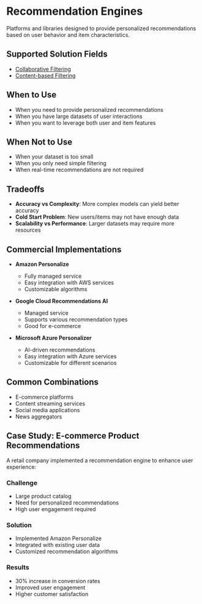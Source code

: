 # Recommendation Engines

Platforms and libraries designed to provide personalized recommendations based on user behavior and item characteristics.

## Supported Solution Fields

- [Collaborative Filtering](../solutions/collaborative-filtering)
- [Content-based Filtering](../solutions/content-based-filtering)

## When to Use

- When you need to provide personalized recommendations
- When you have large datasets of user interactions
- When you want to leverage both user and item features

## When Not to Use

- When your dataset is too small
- When you only need simple filtering
- When real-time recommendations are not required

## Tradeoffs

- **Accuracy vs Complexity**: More complex models can yield better accuracy
- **Cold Start Problem**: New users/items may not have enough data
- **Scalability vs Performance**: Larger datasets may require more resources

## Commercial Implementations

- **Amazon Personalize**
  - Fully managed service
  - Easy integration with AWS services
  - Customizable algorithms

- **Google Cloud Recommendations AI**
  - Managed service
  - Supports various recommendation types
  - Good for e-commerce

- **Microsoft Azure Personalizer**
  - AI-driven recommendations
  - Easy integration with Azure services
  - Customizable for different scenarios

## Common Combinations

- E-commerce platforms
- Content streaming services
- Social media applications
- News aggregators

## Case Study: E-commerce Product Recommendations

A retail company implemented a recommendation engine to enhance user experience:

### Challenge
- Large product catalog
- Need for personalized recommendations
- High user engagement required

### Solution
- Implemented Amazon Personalize
- Integrated with existing user data
- Customized recommendation algorithms

### Results
- 30% increase in conversion rates
- Improved user engagement
- Higher customer satisfaction 